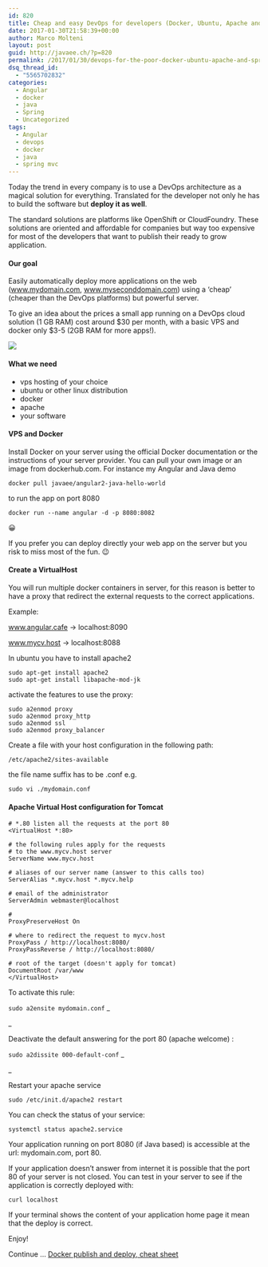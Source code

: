 ```yaml
---
id: 820
title: Cheap and easy DevOps for developers (Docker, Ubuntu, Apache and Spring)
date: 2017-01-30T21:58:39+00:00
author: Marco Molteni
layout: post
guid: http://javaee.ch/?p=820
permalink: /2017/01/30/devops-for-the-poor-docker-ubuntu-apache-and-spring/
dsq_thread_id:
  - "5565702832"
categories:
  - Angular
  - docker
  - java
  - Spring
  - Uncategorized
tags:
  - Angular
  - devops
  - docker
  - java
  - spring mvc
---
```

Today the trend in every company is to use a DevOps architecture as a magical solution for everything. Translated for the developer not only he has to build the software but **deploy it as well**.

The standard solutions are platforms like OpenShift or CloudFoundry. These solutions are oriented and affordable for companies but way too expensive for most of the developers that want to publish their ready to grow application.

#### Our goal

Easily automatically deploy more applications on the web (www.mydomain.com, www.myseconddomain.com) using a &#8216;cheap&#8217; (cheaper than the DevOps platforms) but powerful server.
  
To give an idea about the prices a small app running on a DevOps cloud solution (1 GB RAM) cost around $30 per month, with a basic VPS and docker only $3-5 (2GB RAM for more apps!).

<img class="alignnone size-full wp-image-819" src="https://i0.wp.com/javaee.ch/wp-content/uploads/2017/01/blog_vps.png?resize=600%2C531" data-recalc-dims="1" />

#### What we need

  * vps hosting of your choice
  * ubuntu or other linux distribution
  * docker
  * apache
  * your software

#### VPS and Docker

Install Docker on your server using the official Docker documentation or the instructions of your server provider. You can pull your own image or an image from dockerhub.com. For instance my Angular and Java demo

`docker pull javaee/angular2-java-hello-world`

to run the app on port 8080

`docker run --name angular -d -p 8080:8082`

😀

If you prefer you can deploy directly your web app on the server but you risk to miss most of the fun. 😉

#### Create a VirtualHost

You will run multiple docker containers in server, for this reason is better to have a proxy that redirect the external requests to the correct applications.

Example:

www.angular.cafe -> localhost:8090
  
www.mycv.host -> localhost:8088

In ubuntu you have to install apache2

    sudo apt-get install apache2
    sudo apt-get install libapache-mod-jk
    

activate the features to use the proxy:

    sudo a2enmod proxy
    sudo a2enmod proxy_http
    sudo a2enmod ssl
    sudo a2enmod proxy_balancer
    

Create a file with your host configuration in the following path:

`/etc/apache2/sites-available`

the file name suffix has to be .conf e.g.

`sudo vi ./mydomain.conf`

#### Apache Virtual Host configuration for Tomcat

    # *.80 listen all the requests at the port 80
    <VirtualHost *:80>
    
    # the following rules apply for the requests 
    # to the www.mycv.host server
    ServerName www.mycv.host
    
    # aliases of our server name (answer to this calls too)
    ServerAlias *.mycv.host *.mycv.help
    
    # email of the administrator
    ServerAdmin webmaster@localhost
    
    #
    ProxyPreserveHost On
    
    # where to redirect the request to mycv.host
    ProxyPass / http://localhost:8080/
    ProxyPassReverse / http://localhost:8080/
    
    # root of the target (doesn't apply for tomcat)
    DocumentRoot /var/www
    </VirtualHost>
    

To activate this rule:

`sudo a2ensite mydomain.conf` _
  
_ 

Deactivate the default answering for the port 80 (apache welcome) :

`sudo a2dissite 000-default-conf` _
  
_ 

Restart your apache service

`sudo /etc/init.d/apache2 restart`

You can check the status of your service:

`systemctl status apache2.service`

Your application running on port 8080 (if Java based) is accessible at the url: mydomain.com, port 80.

If your application doesn&#8217;t answer from internet it is possible that the port 80 of your server is not closed. You can test in your server to see if the application is correctly deployed with:

`curl localhost`

If your terminal shows the content of your application home page it mean that the deploy is correct.

Enjoy!

Continue &#8230; <a href="http://javaee.ch/2017/02/06/docker-publish-and-deploy-cheat-sheet/" target="_blank">Docker publish and deploy, cheat sheet</a>